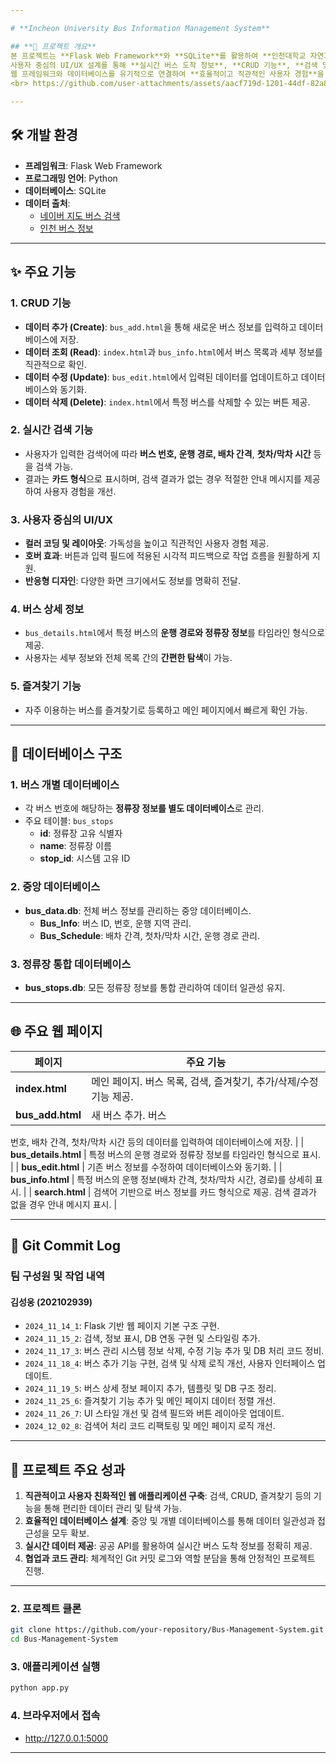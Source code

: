 ```yaml
---

# **Incheon University Bus Information Management System**

## **📌 프로젝트 개요**
본 프로젝트는 **Flask Web Framework**와 **SQLite**를 활용하여 **인천대학교 자연과학대학 정류장 운행 정보**를 제공하는 웹 애플리케이션입니다.  
사용자 중심의 UI/UX 설계를 통해 **실시간 버스 도착 정보**, **CRUD 기능**, **검색 및 즐겨찾기 관리** 등 다양한 기능을 제공합니다.  
웹 프레임워크와 데이터베이스를 유기적으로 연결하여 **효율적이고 직관적인 사용자 경험**을 제공합니다.
<br> https://github.com/user-attachments/assets/aacf719d-1201-44df-82a8-edb2306179d4

---
```


## **🛠️ 개발 환경**
- **프레임워크**: Flask Web Framework  
- **프로그래밍 언어**: Python  
- **데이터베이스**: SQLite  
- **데이터 출처**:  
  - [네이버 지도 버스 검색](https://map.naver.com/p/bus/bus-route/-/bus-station/152834?c=11.00,0,0,0,dh)  
  - [인천 버스 정보](https://bus.incheon.go.kr/bis/main.view)

---

## **✨ 주요 기능**

### **1. CRUD 기능**
- **데이터 추가 (Create)**: `bus_add.html`을 통해 새로운 버스 정보를 입력하고 데이터베이스에 저장.  
- **데이터 조회 (Read)**: `index.html`과 `bus_info.html`에서 버스 목록과 세부 정보를 직관적으로 확인.  
- **데이터 수정 (Update)**: `bus_edit.html`에서 입력된 데이터를 업데이트하고 데이터베이스와 동기화.  
- **데이터 삭제 (Delete)**: `index.html`에서 특정 버스를 삭제할 수 있는 버튼 제공.

### **2. 실시간 검색 기능**
- 사용자가 입력한 검색어에 따라 **버스 번호, 운행 경로, 배차 간격**, **첫차/막차 시간** 등을 검색 가능.  
- 결과는 **카드 형식**으로 표시하며, 검색 결과가 없는 경우 적절한 안내 메시지를 제공하여 사용자 경험을 개선.

### **3. 사용자 중심의 UI/UX**
- **컬러 코딩 및 레이아웃**: 가독성을 높이고 직관적인 사용자 경험 제공.  
- **호버 효과**: 버튼과 입력 필드에 적용된 시각적 피드백으로 작업 흐름을 원활하게 지원.  
- **반응형 디자인**: 다양한 화면 크기에서도 정보를 명확히 전달.

### **4. 버스 상세 정보**
- `bus_details.html`에서 특정 버스의 **운행 경로와 정류장 정보**를 타임라인 형식으로 제공.  
- 사용자는 세부 정보와 전체 목록 간의 **간편한 탐색**이 가능.

### **5. 즐겨찾기 기능**
- 자주 이용하는 버스를 즐겨찾기로 등록하고 메인 페이지에서 빠르게 확인 가능.

---

## **📂 데이터베이스 구조**

### **1. 버스 개별 데이터베이스**
- 각 버스 번호에 해당하는 **정류장 정보를 별도 데이터베이스**로 관리.
- 주요 테이블: `bus_stops`  
  - **id**: 정류장 고유 식별자  
  - **name**: 정류장 이름  
  - **stop_id**: 시스템 고유 ID  

### **2. 중앙 데이터베이스**
- **bus_data.db**: 전체 버스 정보를 관리하는 중앙 데이터베이스.  
  - **Bus_Info**: 버스 ID, 번호, 운행 지역 관리.  
  - **Bus_Schedule**: 배차 간격, 첫차/막차 시간, 운행 경로 관리.  

### **3. 정류장 통합 데이터베이스**
- **bus_stops.db**: 모든 정류장 정보를 통합 관리하여 데이터 일관성 유지.  

---

## **🌐 주요 웹 페이지**

| 페이지                | 주요 기능                                                                 |
|-----------------------|--------------------------------------------------------------------------|
| **index.html**        | 메인 페이지. 버스 목록, 검색, 즐겨찾기, 추가/삭제/수정 기능 제공.        |
| **bus_add.html**      | 새 버스 추가. 버스

번호, 배차 간격, 첫차/막차 시간 등의 데이터를 입력하여 데이터베이스에 저장.       |
| **bus_details.html**  | 특정 버스의 운행 경로와 정류장 정보를 타임라인 형식으로 표시.             |
| **bus_edit.html**     | 기존 버스 정보를 수정하여 데이터베이스와 동기화.                          |
| **bus_info.html**     | 특정 버스의 운행 정보(배차 간격, 첫차/막차 시간, 경로)를 상세히 표시.     |
| **search.html**       | 검색어 기반으로 버스 정보를 카드 형식으로 제공. 검색 결과가 없을 경우 안내 메시지 표시. |

---

## **🚀 Git Commit Log**
### **팀 구성원 및 작업 내역**
#### **김성웅 (202102939)**
- `2024_11_14_1`: Flask 기반 웹 페이지 기본 구조 구현.
- `2024_11_15_2`: 검색, 정보 표시, DB 연동 구현 및 스타일링 추가.
- `2024_11_17_3`: 버스 관리 시스템 정보 삭제, 수정 기능 추가 및 DB 처리 코드 정비.
- `2024_11_18_4`: 버스 추가 기능 구현, 검색 및 삭제 로직 개선, 사용자 인터페이스 업데이트.
- `2024_11_19_5`: 버스 상세 정보 페이지 추가, 템플릿 및 DB 구조 정리.
- `2024_11_25_6`: 즐겨찾기 기능 추가 및 메인 페이지 데이터 정렬 개선.
- `2024_11_26_7`: UI 스타일 개선 및 검색 필드와 버튼 레이아웃 업데이트.
- `2024_12_02_8`: 검색어 처리 코드 리팩토링 및 메인 페이지 로직 개선.

---

## **🎯 프로젝트 주요 성과**
1. **직관적이고 사용자 친화적인 웹 애플리케이션 구축**: 검색, CRUD, 즐겨찾기 등의 기능을 통해 편리한 데이터 관리 및 탐색 가능.  
2. **효율적인 데이터베이스 설계**: 중앙 및 개별 데이터베이스를 통해 데이터 일관성과 접근성을 모두 확보.  
3. **실시간 데이터 제공**: 공공 API를 활용하여 실시간 버스 도착 정보를 정확히 제공.  
4. **협업과 코드 관리**: 체계적인 Git 커밋 로그와 역할 분담을 통해 안정적인 프로젝트 진행.  

---

### **2. 프로젝트 클론**
```bash
git clone https://github.com/your-repository/Bus-Management-System.git
cd Bus-Management-System
```

### **3. 애플리케이션 실행**
```bash
python app.py
```

### **4. 브라우저에서 접속**
- http://127.0.0.1:5000

---
